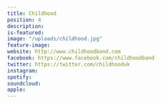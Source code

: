 ```yaml
---
title: Childhood
position: 4
description: 
is-featured: 
image: "/uploads/childhood.jpg"
feature-image: 
website: http://www.childhoodband.com
facebook: https://www.facebook.com/childhoodband
twitter: https://twitter.com/childhooduk
instagram: 
spotify: 
soundcloud: 
apple: 
---
```


